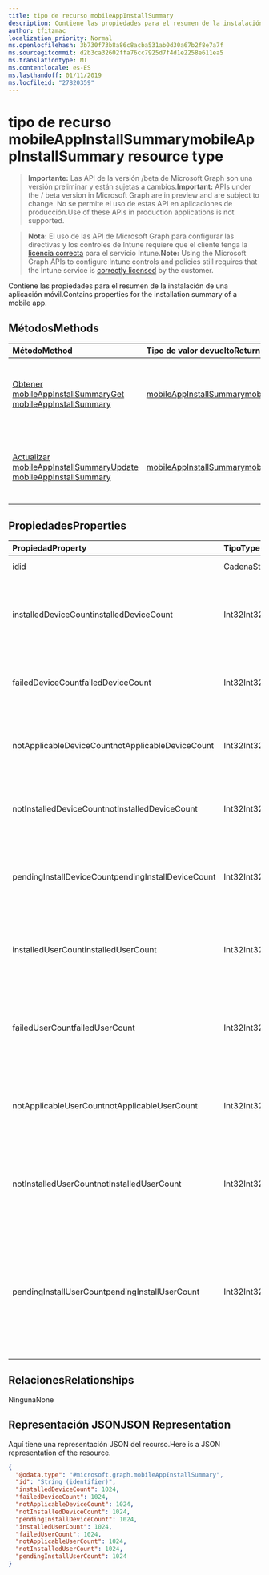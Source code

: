 ```yaml
---
title: tipo de recurso mobileAppInstallSummary
description: Contiene las propiedades para el resumen de la instalación de una aplicación móvil.
author: tfitzmac
localization_priority: Normal
ms.openlocfilehash: 3b730f73b8a86c8acba531ab0d30a67b2f8e7a7f
ms.sourcegitcommit: d2b3ca32602ffa76cc7925d7f4d1e2258e611ea5
ms.translationtype: MT
ms.contentlocale: es-ES
ms.lasthandoff: 01/11/2019
ms.locfileid: "27820359"
---
```

# <a name="mobileappinstallsummary-resource-type"></a><span data-ttu-id="f3c8f-103">tipo de recurso mobileAppInstallSummary</span><span class="sxs-lookup"><span data-stu-id="f3c8f-103">mobileAppInstallSummary resource type</span></span>

> <span data-ttu-id="f3c8f-104">**Importante:** Las API de la versión /beta de Microsoft Graph son una versión preliminar y están sujetas a cambios.</span><span class="sxs-lookup"><span data-stu-id="f3c8f-104">**Important:** APIs under the / beta version in Microsoft Graph are in preview and are subject to change.</span></span> <span data-ttu-id="f3c8f-105">No se permite el uso de estas API en aplicaciones de producción.</span><span class="sxs-lookup"><span data-stu-id="f3c8f-105">Use of these APIs in production applications is not supported.</span></span>

> <span data-ttu-id="f3c8f-106">**Nota:** El uso de las API de Microsoft Graph para configurar las directivas y los controles de Intune requiere que el cliente tenga la [licencia correcta](https://go.microsoft.com/fwlink/?linkid=839381) para el servicio Intune.</span><span class="sxs-lookup"><span data-stu-id="f3c8f-106">**Note:** Using the Microsoft Graph APIs to configure Intune controls and policies still requires that the Intune service is [correctly licensed](https://go.microsoft.com/fwlink/?linkid=839381) by the customer.</span></span>

<span data-ttu-id="f3c8f-107">Contiene las propiedades para el resumen de la instalación de una aplicación móvil.</span><span class="sxs-lookup"><span data-stu-id="f3c8f-107">Contains properties for the installation summary of a mobile app.</span></span>
## <a name="methods"></a><span data-ttu-id="f3c8f-108">Métodos</span><span class="sxs-lookup"><span data-stu-id="f3c8f-108">Methods</span></span>
|<span data-ttu-id="f3c8f-109">Método</span><span class="sxs-lookup"><span data-stu-id="f3c8f-109">Method</span></span>|<span data-ttu-id="f3c8f-110">Tipo de valor devuelto</span><span class="sxs-lookup"><span data-stu-id="f3c8f-110">Return Type</span></span>|<span data-ttu-id="f3c8f-111">Descripción</span><span class="sxs-lookup"><span data-stu-id="f3c8f-111">Description</span></span>|
|:---|:---|:---|
|[<span data-ttu-id="f3c8f-112">Obtener mobileAppInstallSummary</span><span class="sxs-lookup"><span data-stu-id="f3c8f-112">Get mobileAppInstallSummary</span></span>](../api/intune-apps-mobileappinstallsummary-get.md)|[<span data-ttu-id="f3c8f-113">mobileAppInstallSummary</span><span class="sxs-lookup"><span data-stu-id="f3c8f-113">mobileAppInstallSummary</span></span>](../resources/intune-apps-mobileappinstallsummary.md)|<span data-ttu-id="f3c8f-114">Leer las propiedades y las relaciones del objeto [mobileAppInstallSummary](../resources/intune-apps-mobileappinstallsummary.md) .</span><span class="sxs-lookup"><span data-stu-id="f3c8f-114">Read properties and relationships of the [mobileAppInstallSummary](../resources/intune-apps-mobileappinstallsummary.md) object.</span></span>|
|[<span data-ttu-id="f3c8f-115">Actualizar mobileAppInstallSummary</span><span class="sxs-lookup"><span data-stu-id="f3c8f-115">Update mobileAppInstallSummary</span></span>](../api/intune-apps-mobileappinstallsummary-update.md)|[<span data-ttu-id="f3c8f-116">mobileAppInstallSummary</span><span class="sxs-lookup"><span data-stu-id="f3c8f-116">mobileAppInstallSummary</span></span>](../resources/intune-apps-mobileappinstallsummary.md)|<span data-ttu-id="f3c8f-117">Actualizar las propiedades de un objeto [mobileAppInstallSummary](../resources/intune-apps-mobileappinstallsummary.md) .</span><span class="sxs-lookup"><span data-stu-id="f3c8f-117">Update the properties of a [mobileAppInstallSummary](../resources/intune-apps-mobileappinstallsummary.md) object.</span></span>|

## <a name="properties"></a><span data-ttu-id="f3c8f-118">Propiedades</span><span class="sxs-lookup"><span data-stu-id="f3c8f-118">Properties</span></span>
|<span data-ttu-id="f3c8f-119">Propiedad</span><span class="sxs-lookup"><span data-stu-id="f3c8f-119">Property</span></span>|<span data-ttu-id="f3c8f-120">Tipo</span><span class="sxs-lookup"><span data-stu-id="f3c8f-120">Type</span></span>|<span data-ttu-id="f3c8f-121">Descripción</span><span class="sxs-lookup"><span data-stu-id="f3c8f-121">Description</span></span>|
|:---|:---|:---|
|<span data-ttu-id="f3c8f-122">id</span><span class="sxs-lookup"><span data-stu-id="f3c8f-122">id</span></span>|<span data-ttu-id="f3c8f-123">Cadena</span><span class="sxs-lookup"><span data-stu-id="f3c8f-123">String</span></span>|<span data-ttu-id="f3c8f-124">Clave de la entidad.</span><span class="sxs-lookup"><span data-stu-id="f3c8f-124">Key of the entity.</span></span>|
|<span data-ttu-id="f3c8f-125">installedDeviceCount</span><span class="sxs-lookup"><span data-stu-id="f3c8f-125">installedDeviceCount</span></span>|<span data-ttu-id="f3c8f-126">Int32</span><span class="sxs-lookup"><span data-stu-id="f3c8f-126">Int32</span></span>|<span data-ttu-id="f3c8f-127">Número de dispositivos que haya instalado correctamente esta aplicación.</span><span class="sxs-lookup"><span data-stu-id="f3c8f-127">Number of Devices that have successfully installed this app.</span></span>|
|<span data-ttu-id="f3c8f-128">failedDeviceCount</span><span class="sxs-lookup"><span data-stu-id="f3c8f-128">failedDeviceCount</span></span>|<span data-ttu-id="f3c8f-129">Int32</span><span class="sxs-lookup"><span data-stu-id="f3c8f-129">Int32</span></span>|<span data-ttu-id="f3c8f-130">Número de dispositivos que no haya podido instalar esta aplicación.</span><span class="sxs-lookup"><span data-stu-id="f3c8f-130">Number of Devices that have failed to install this app.</span></span>|
|<span data-ttu-id="f3c8f-131">notApplicableDeviceCount</span><span class="sxs-lookup"><span data-stu-id="f3c8f-131">notApplicableDeviceCount</span></span>|<span data-ttu-id="f3c8f-132">Int32</span><span class="sxs-lookup"><span data-stu-id="f3c8f-132">Int32</span></span>|<span data-ttu-id="f3c8f-133">Número de dispositivos que no son aplicables para esta aplicación.</span><span class="sxs-lookup"><span data-stu-id="f3c8f-133">Number of Devices that are not applicable for this app.</span></span>|
|<span data-ttu-id="f3c8f-134">notInstalledDeviceCount</span><span class="sxs-lookup"><span data-stu-id="f3c8f-134">notInstalledDeviceCount</span></span>|<span data-ttu-id="f3c8f-135">Int32</span><span class="sxs-lookup"><span data-stu-id="f3c8f-135">Int32</span></span>|<span data-ttu-id="f3c8f-136">Número de dispositivos que no tienen esta aplicación instalada.</span><span class="sxs-lookup"><span data-stu-id="f3c8f-136">Number of Devices that does not have this app installed.</span></span>|
|<span data-ttu-id="f3c8f-137">pendingInstallDeviceCount</span><span class="sxs-lookup"><span data-stu-id="f3c8f-137">pendingInstallDeviceCount</span></span>|<span data-ttu-id="f3c8f-138">Int32</span><span class="sxs-lookup"><span data-stu-id="f3c8f-138">Int32</span></span>|<span data-ttu-id="f3c8f-139">Número de dispositivos que hayan sido notificados para instalar esta aplicación.</span><span class="sxs-lookup"><span data-stu-id="f3c8f-139">Number of Devices that have been notified to install this app.</span></span>|
|<span data-ttu-id="f3c8f-140">installedUserCount</span><span class="sxs-lookup"><span data-stu-id="f3c8f-140">installedUserCount</span></span>|<span data-ttu-id="f3c8f-141">Int32</span><span class="sxs-lookup"><span data-stu-id="f3c8f-141">Int32</span></span>|<span data-ttu-id="f3c8f-142">Número de usuarios cuyos dispositivos han correctas para instalar esta aplicación.</span><span class="sxs-lookup"><span data-stu-id="f3c8f-142">Number of Users whose devices have all succeeded to install this app.</span></span>|
|<span data-ttu-id="f3c8f-143">failedUserCount</span><span class="sxs-lookup"><span data-stu-id="f3c8f-143">failedUserCount</span></span>|<span data-ttu-id="f3c8f-144">Int32</span><span class="sxs-lookup"><span data-stu-id="f3c8f-144">Int32</span></span>|<span data-ttu-id="f3c8f-145">Número de usuarios que tienen 1 o más dispositivos que no se pudo instalar esta aplicación.</span><span class="sxs-lookup"><span data-stu-id="f3c8f-145">Number of Users that have 1 or more device that failed to install this app.</span></span>|
|<span data-ttu-id="f3c8f-146">notApplicableUserCount</span><span class="sxs-lookup"><span data-stu-id="f3c8f-146">notApplicableUserCount</span></span>|<span data-ttu-id="f3c8f-147">Int32</span><span class="sxs-lookup"><span data-stu-id="f3c8f-147">Int32</span></span>|<span data-ttu-id="f3c8f-148">Número de usuarios cuyos dispositivos no eran aplicables para esta aplicación.</span><span class="sxs-lookup"><span data-stu-id="f3c8f-148">Number of Users whose devices were all not applicable for this app.</span></span>|
|<span data-ttu-id="f3c8f-149">notInstalledUserCount</span><span class="sxs-lookup"><span data-stu-id="f3c8f-149">notInstalledUserCount</span></span>|<span data-ttu-id="f3c8f-150">Int32</span><span class="sxs-lookup"><span data-stu-id="f3c8f-150">Int32</span></span>|<span data-ttu-id="f3c8f-151">Número de usuarios que tienen 1 o más dispositivos que no se han instalado esta aplicación.</span><span class="sxs-lookup"><span data-stu-id="f3c8f-151">Number of Users that have 1 or more devices that did not install this app.</span></span>|
|<span data-ttu-id="f3c8f-152">pendingInstallUserCount</span><span class="sxs-lookup"><span data-stu-id="f3c8f-152">pendingInstallUserCount</span></span>|<span data-ttu-id="f3c8f-153">Int32</span><span class="sxs-lookup"><span data-stu-id="f3c8f-153">Int32</span></span>|<span data-ttu-id="f3c8f-154">Número de usuarios que tienen 1 o más dispositivos que han sido notificados a instalar esta aplicación y de tener 0 dispositivos con errores.</span><span class="sxs-lookup"><span data-stu-id="f3c8f-154">Number of Users that have 1 or more device that have been notified to install this app and have 0 devices with failures.</span></span>|

## <a name="relationships"></a><span data-ttu-id="f3c8f-155">Relaciones</span><span class="sxs-lookup"><span data-stu-id="f3c8f-155">Relationships</span></span>
<span data-ttu-id="f3c8f-156">Ninguna</span><span class="sxs-lookup"><span data-stu-id="f3c8f-156">None</span></span>
## <a name="json-representation"></a><span data-ttu-id="f3c8f-157">Representación JSON</span><span class="sxs-lookup"><span data-stu-id="f3c8f-157">JSON Representation</span></span>
<span data-ttu-id="f3c8f-158">Aquí tiene una representación JSON del recurso.</span><span class="sxs-lookup"><span data-stu-id="f3c8f-158">Here is a JSON representation of the resource.</span></span>
<!-- {
  "blockType": "resource",
  "keyProperty": "id",
  "@odata.type": "microsoft.graph.mobileAppInstallSummary"
}
-->
``` json
{
  "@odata.type": "#microsoft.graph.mobileAppInstallSummary",
  "id": "String (identifier)",
  "installedDeviceCount": 1024,
  "failedDeviceCount": 1024,
  "notApplicableDeviceCount": 1024,
  "notInstalledDeviceCount": 1024,
  "pendingInstallDeviceCount": 1024,
  "installedUserCount": 1024,
  "failedUserCount": 1024,
  "notApplicableUserCount": 1024,
  "notInstalledUserCount": 1024,
  "pendingInstallUserCount": 1024
}
```





